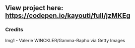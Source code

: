 ## View project here: https://codepen.io/kayouti/full/jzMKEg

<h3>Credits</h3>
Img1 - Valerie WINCKLER/Gamma-Rapho via Getty Images
